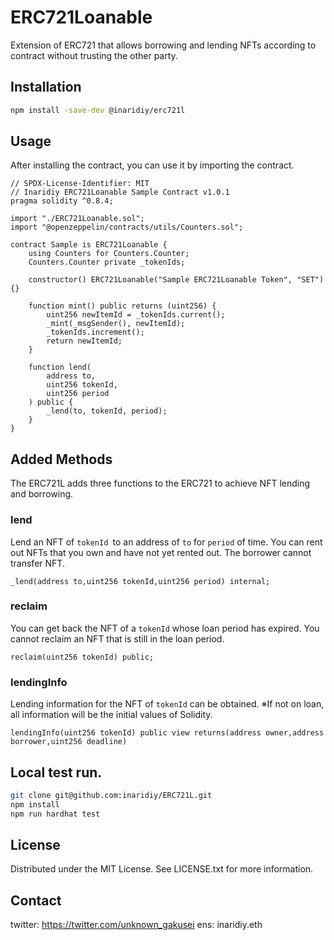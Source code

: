 # ERC721Loanable
Extension of ERC721 that allows borrowing and lending NFTs according to contract without trusting the other party.

## Installation
```bash
npm install -save-dev @inaridiy/erc721l
```

## Usage
After installing the contract, you can use it by importing the contract.
```solidity
// SPDX-License-Identifier: MIT
// Inaridiy ERC721Loanable Sample Contract v1.0.1
pragma solidity ^0.8.4;

import "./ERC721Loanable.sol";
import "@openzeppelin/contracts/utils/Counters.sol";

contract Sample is ERC721Loanable {
    using Counters for Counters.Counter;
    Counters.Counter private _tokenIds;

    constructor() ERC721Loanable("Sample ERC721Loanable Token", "SET") {}

    function mint() public returns (uint256) {
        uint256 newItemId = _tokenIds.current();
        _mint(_msgSender(), newItemId);
        _tokenIds.increment();
        return newItemId;
    }

    function lend(
        address to,
        uint256 tokenId,
        uint256 period
    ) public {
        _lend(to, tokenId, period);
    }
}
```

## Added Methods
The ERC721L adds three functions to the ERC721 to achieve NFT lending and borrowing.

### lend
Lend an NFT of `tokenId `to an address of `to` for `period` of time.
You can rent out NFTs that you own and have not yet rented out.
The borrower cannot transfer NFT.

```solidity
_lend(address to,uint256 tokenId,uint256 period) internal;
```

### reclaim
You can get back the NFT of a `tokenId` whose loan period has expired.
You cannot reclaim an NFT that is still in the loan period.

```solidity
reclaim(uint256 tokenId) public;
```

### lendingInfo
Lending information for the NFT of `tokenId` can be obtained.
※If not on loan, all information will be the initial values of Solidity.

```solidity
lendingInfo(uint256 tokenId) public view returns(address owner,address borrower,uint256 deadline)
```

## Local test run.
```bash
git clone git@github.com:inaridiy/ERC721L.git
npm install
npm run hardhat test
```

## License
Distributed under the MIT License. See LICENSE.txt for more information.

## Contact
twitter: https://twitter.com/unknown_gakusei
ens: inaridiy.eth